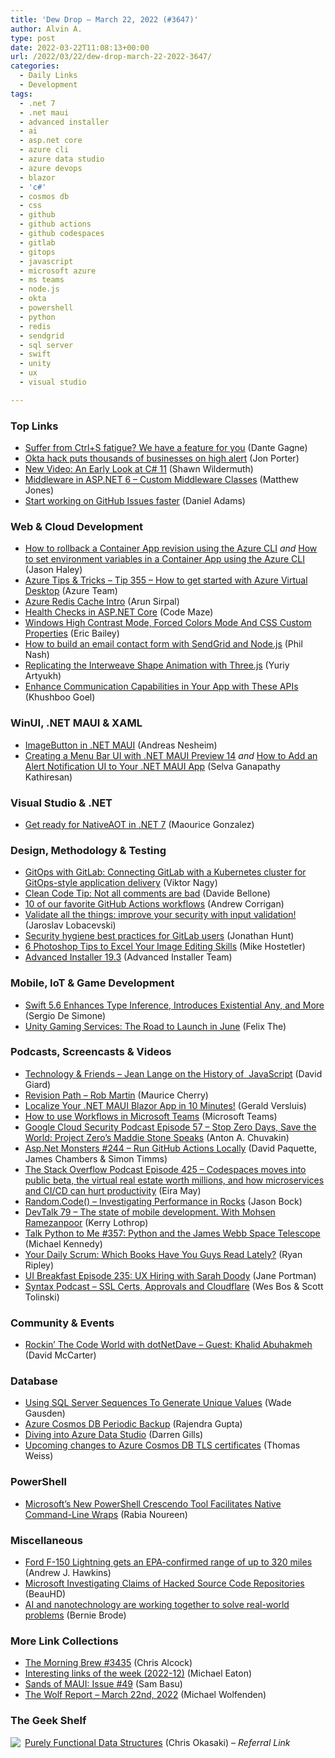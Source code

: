 ```yaml
---
title: 'Dew Drop – March 22, 2022 (#3647)'
author: Alvin A.
type: post
date: 2022-03-22T11:08:13+00:00
url: /2022/03/22/dew-drop-march-22-2022-3647/
categories:
  - Daily Links
  - Development
tags:
  - .net 7
  - .net maui
  - advanced installer
  - ai
  - asp.net core
  - azure cli
  - azure data studio
  - azure devops
  - blazor
  - 'c#'
  - cosmos db
  - css
  - github
  - github actions
  - github codespaces
  - gitlab
  - gitops
  - javascript
  - microsoft azure
  - ms teams
  - node.js
  - okta
  - powershell
  - python
  - redis
  - sendgrid
  - sql server
  - swift
  - unity
  - ux
  - visual studio

---
```

### <a name="top"></a>Top Links

  * <a href="https://devblogs.microsoft.com/visualstudio/suffer-from-ctrls-fatigue-we-have-a-feature-for-you/?WT.mc_id=DOP-MVP-4025064" target="_blank" rel="noopener">Suffer from Ctrl+S fatigue? We have a feature for you</a> (Dante Gagne)
  * <a href="https://www.theverge.com/2022/3/22/22990637/okta-breach-single-sign-on-lapsus-hacker-group" target="_blank" rel="noopener">Okta hack puts thousands of businesses on high alert</a> (Jon Porter)
  * <a href="https://wildermuth.com/2022/03/20/early-look-at-csharp-11/" target="_blank" rel="noopener">New Video: An Early Look at C# 11</a> (Shawn Wildermuth)
  * <a href="https://exceptionnotfound.net/middleware-in-asp-net-6-custom-middleware-classes/" target="_blank" rel="noopener">Middleware in ASP.NET 6 &#8211; Custom Middleware Classes</a> (Matthew Jones)
  * <a href="https://github.blog/2022-03-21-start-working-on-github-issues-faster/" target="_blank" rel="noopener">Start working on GitHub Issues faster</a> (Daniel Adams)



### <a name="web"></a>Web & Cloud Development

  * <a href="https://jasonhaley.com/2022/03/13/rollback-demo-cli/" target="_blank" rel="noopener">How to rollback a Container App revision using the Azure CLI</a> _and_ <a href="https://jasonhaley.com/2022/03/20/env-var-cli/" target="_blank" rel="noopener">How to set environment variables in a Container App using the Azure CLI</a> (Jason Haley)
  * <a href="https://microsoft.github.io/AzureTipsAndTricks/blog/tip355.html" target="_blank" rel="noopener">Azure Tips & Tricks &#8211; Tip 355 &#8211; How to get started with Azure Virtual Desktop</a> (Azure Team)
  * <a href="https://blobeater.blog/2022/03/21/azure-redis-cache-intro/" target="_blank" rel="noopener">Azure Redis Cache Intro</a> (Arun Sirpal)
  * <a href="https://code-maze.com/health-checks-aspnetcore/" target="_blank" rel="noopener">Health Checks in ASP.NET Core</a> (Code Maze)
  * <a href="https://smashingmagazine.com/2022/03/windows-high-contrast-colors-mode-css-custom-properties/" target="_blank" rel="noopener">Windows High Contrast Mode, Forced Colors Mode And CSS Custom Properties</a> (Eric Bailey)
  * <a href="https://www.twilio.com/blog/email-contact-form-sendgrid-node-js" target="_blank" rel="noopener">How to build an email contact form with SendGrid and Node.js</a> (Phil Nash)
  * <a href="https://tympanus.net/codrops/2022/03/21/replicating-the-interweave-shape-animation-with-three-js/" target="_blank" rel="noopener">Replicating the Interweave Shape Animation with Three.js</a> (Yuriy Artyukh)
  * <a href="https://blog.postman.com/enhance-communication-capabilities-in-your-app-with-these-apis/" target="_blank" rel="noopener">Enhance Communication Capabilities in Your App with These APIs</a> (Khushboo Goel)



### <a name="silverlight"></a>WinUI, .NET MAUI & XAML

  * <a href="https://www.andreasnesheim.no/imagebutton-in-net-maui/" target="_blank" rel="noopener">ImageButton in .NET MAUI</a> (Andreas Nesheim)
  * <a href="https://www.syncfusion.com/blogs/post/creating-a-menu-bar-ui-with-net-maui-preview-14.aspx" target="_blank" rel="noopener">Creating a Menu Bar UI with .NET MAUI Preview 14</a> _and_ <a href="https://www.syncfusion.com/blogs/post/how-to-add-an-alert-notification-ui-to-your-net-maui-app.aspx" target="_blank" rel="noopener">How to Add an Alert Notification UI to Your .NET MAUI App</a> (Selva Ganapathy Kathiresan)



### <a name="dotnet"></a>Visual Studio & .NET

  * <a href="https://www.onmsft.com/dev/whats-new-with-net-7-preview-2" target="_blank" rel="noopener">Get ready for NativeAOT in .NET 7</a> (Maourice Gonzalez)



### <a name="design"></a>Design, Methodology & Testing

  * <a href="https://about.gitlab.com/blog/2022/03/21/gitops-with-gitlab/" target="_blank" rel="noopener">GitOps with GitLab: Connecting GitLab with a Kubernetes cluster for GitOps-style application delivery</a> (Viktor Nagy)
  * <a href="https://www.code4it.dev/cleancodetips/good-comments" target="_blank" rel="noopener">Clean Code Tip: Not all comments are bad</a> (Davide Bellone)
  * <a href="https://octopus.com/blog/githubactions-ten-favorite-actions" target="_blank" rel="noopener">10 of our favorite GitHub Actions workflows</a> (Andrew Corrigan)
  * <a href="https://github.blog/2022-03-21-validate-all-things-input-validation/" target="_blank" rel="noopener">Validate all the things: improve your security with input validation!</a> (Jaroslav Lobacevski)
  * <a href="https://about.gitlab.com/blog/2022/03/21/security-hygiene-best-practices-for-gitlab-users/" target="_blank" rel="noopener">Security hygiene best practices for GitLab users</a> (Jonathan Hunt)
  * <a href="https://modernweb.com/6-photoshop-tips-excel-image-editing-skills/?utm_source=rss&utm_medium=rss&utm_campaign=6-photoshop-tips-to-excel-your-image-editing-skills" target="_blank" rel="noopener">6 Photoshop Tips to Excel Your Image Editing Skills</a> (Mike Hostetler)
  * <a href="https://www.advancedinstaller.com/release-19.3.html" target="_blank" rel="noopener">Advanced Installer 19.3</a> (Advanced Installer Team)



### <a name="mobile"></a>Mobile, IoT & Game Development

  * <a href="https://www.infoq.com/news/2022/03/swift-5-6-released/?utm_campaign=infoq_content&utm_source=infoq&utm_medium=feed&utm_term=global" target="_blank" rel="noopener">Swift 5.6 Enhances Type Inference, Introduces Existential Any, and More</a> (Sergio De Simone)
  * <a href="https://blog.unity.com/games/unity-gaming-services-the-road-to-launch-in-june" target="_blank" rel="noopener">Unity Gaming Services: The Road to Launch in June</a> (Felix The)



### <a name="podcasts"></a>Podcasts, Screencasts & Videos

  * <a href="https://davidgiard.com/jean-lange-on-the-history-of-javascript" target="_blank" rel="noopener">Technology & Friends &#8211; Jean Lange on the History of&nbsp; JavaScript</a> (David Giard)
  * <a href="https://revisionpath.com/rob-martin" target="_blank" rel="noopener">Revision Path &#8211; Rob Martin</a> (Maurice Cherry)
  * <a href="http://www.youtube.com/watch?v=EHoO9hG-Uzo" target="_blank" rel="noopener">Localize Your .NET MAUI Blazor App in 10 Minutes!</a> (Gerald Versluis)
  * <a href="http://www.youtube.com/watch?v=jbbjcuqg8Io" target="_blank" rel="noopener">How to use Workflows in Microsoft Teams</a> (Microsoft Teams)
  * <a href="https://cloudsecuritypodcast.libsyn.com/ep57-stop-zero-days-save-the-world-project-zeros-maddie-stone-speaks" target="_blank" rel="noopener">Google Cloud Security Podcast Episode 57 &#8211; Stop Zero Days, Save the World: Project Zero&#8217;s Maddie Stone Speaks</a> (Anton A. Chuvakin)
  * <a href="http://www.youtube.com/watch?v=8TBWRgU-JqI" target="_blank" rel="noopener">Asp.Net Monsters #244 &#8211; Run GitHub Actions Locally</a> (David Paquette, James Chambers & Simon Timms)
  * <a href="https://stackoverflow.blog/2022/03/22/codespaces-moves-into-public-beta-the-virtual-real-estate-worth-millions-and-how-microservices-and-ci-cd-can-hurt-productivity-ep-425/" target="_blank" rel="noopener">The Stack Overflow Podcast Episode 425 &#8211; Codespaces moves into public beta, the virtual real estate worth millions, and how microservices and CI/CD can hurt productivity</a> (Eira May)
  * <a href="http://www.youtube.com/watch?v=rMPvCORGIFU" target="_blank" rel="noopener">Random.Code() &#8211; Investigating Performance in Rocks</a> (Jason Bock)
  * <a href="https://kerry.lothrop.de/devtalk-79-mohsen-ramezanpoor/" target="_blank" rel="noopener">DevTalk 79 &#8211; The state of mobile development. With Mohsen Ramezanpoor</a> (Kerry Lothrop)
  * <a href="https://talkpython.fm/episodes/show/357/python-and-the-james-webb-space-telescope" target="_blank" rel="noopener">Talk Python to Me #357: Python and the James Webb Space Telescope</a> (Michael Kennedy)
  * <a href="https://ryanripley.com/yds-which-books-have-you-guys-read-lately/" target="_blank" rel="noopener">Your Daily Scrum: Which Books Have You Guys Read Lately?</a> (Ryan Ripley)
  * <a href="https://uibreakfast.com/235-ux-hiring-with-sarah-doody" target="_blank" rel="noopener">UI Breakfast Episode 235: UX Hiring with Sarah Doody</a> (Jane Portman)
  * <a href="https://syntax.fm/show/441/ssl-certs-approvals-and-cloudflare" target="_blank" rel="noopener">Syntax Podcast &#8211; SSL Certs, Approvals and Cloudflare</a> (Wes Bos & Scott Tolinski)



### <a name="events"></a>Community & Events

  * <a href="https://dotnettips.wordpress.com/2022/03/21/rockin-the-code-world-with-dotnetdave-guest-khalid-abuhakmeh/" target="_blank" rel="noopener">Rockin’ The Code World with dotNetDave – Guest: Khalid Abuhakmeh</a> (David McCarter)



### <a name="sql"></a>Database

  * <a href="https://dotnetcoretutorials.com/2022/03/22/using-sql-server-sequences-to-generate-unique-values/" target="_blank" rel="noopener">Using SQL Server Sequences To Generate Unique Values</a> (Wade Gausden)
  * <a href="https://www.mssqltips.com/sqlservertip/7168/azure-cosmos-db-backup-options-retention-intervals/" target="_blank" rel="noopener">Azure Cosmos DB Periodic Backup</a> (Rajendra Gupta)
  * <a href="https://www.dotnetcurry.com/ShowArticle.aspx?ID=1581" target="_blank" rel="noopener">Diving into Azure Data Studio</a> (Darren Gills)
  * <a href="https://devblogs.microsoft.com/cosmosdb/tls-certificates-changes/?WT.mc_id=DOP-MVP-4025064" target="_blank" rel="noopener">Upcoming changes to Azure Cosmos DB TLS certificates</a> (Thomas Weiss)



### <a name="ps"></a>PowerShell

  * <a href="https://petri.com/microsoft-launches-powershell-crescendo-tool/" target="_blank" rel="noopener">Microsoft’s New PowerShell Crescendo Tool Facilitates Native Command-Line Wraps</a> (Rabia Noureen)



### <a name="misc"></a>Miscellaneous

  * <a href="https://www.theverge.com/2022/3/21/22989234/ford-f150-lightning-epa-range-electric-truck" target="_blank" rel="noopener">Ford F-150 Lightning gets an EPA-confirmed range of up to 320 miles</a> (Andrew J. Hawkins)
  * <a href="https://it.slashdot.org/story/22/03/21/2154227/microsoft-investigating-claims-of-hacked-source-code-repositories?utm_source=rss1.0mainlinkanon&utm_medium=feed" target="_blank" rel="noopener">Microsoft Investigating Claims of Hacked Source Code Repositories</a> (BeauHD)
  * <a href="https://stackoverflow.blog/2022/03/21/ai-and-nanotechnology-are-working-together-to-solve-real-world-problems/" target="_blank" rel="noopener">AI and nanotechnology are working together to solve real-world problems</a> (Bernie Brode)



### <a name="links"></a>More Link Collections

  * <a href="https://blog.cwa.me.uk/2022/03/22/the-morning-brew-3435/" target="_blank" rel="noopener">The Morning Brew #3435</a> (Chris Alcock)
  * <a href="https://samestuffdifferentday.com/2022/03/21/interesting-links-of-the-week-2022-12/" target="_blank" rel="noopener">Interesting links of the week (2022-12)</a> (Michael Eaton)
  * <a href="https://www.telerik.com/blogs/sands-maui-issue-49" target="_blank" rel="noopener">Sands of MAUI: Issue #49</a> (Sam Basu)
  * <a href="https://michael-wolfenden.github.io/2022/03/22/march-22nd-2022/" target="_blank" rel="noopener">The Wolf Report &#8211; March 22nd, 2022</a> (Michael Wolfenden)



### <a name="shelf"></a>The Geek Shelf

<a href="https://www.amazon.com/dp/0521663504/?tag=amavin-20" target="_blank" rel="noopener"><img decoding="async" align="left" style="border: 0px currentcolor; border-image: none; float: left; display: inline; background-image: none;" src="https://m.media-amazon.com/images/I/41PfifbZkFL._SS135_.jpg" border="0" /></a>&nbsp;<a href="https://www.amazon.com/dp/0521663504/?tag=amavin-20" target="_blank" rel="noopener">Purely Functional Data Structures</a> (Chris Okasaki) _&#8211; Referral Link_